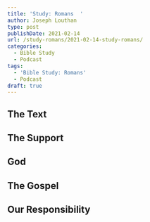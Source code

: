 ```yaml
---
title: 'Study: Romans  '
author: Joseph Louthan
type: post
publishDate: 2021-02-14
url: /study-romans/2021-02-14-study-romans/
categories:
  - Bible Study
  - Podcast
tags:
  - 'Bible Study: Romans'
  - Podcast
draft: true
---
```

## The Text

## The Support

## God

## The Gospel

## Our Responsibility

